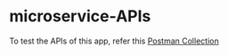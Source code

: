 # microservice-APIs
To test the APIs of this app, refer this [Postman Collection](https://www.getpostman.com/collections/bd7656d3a3440410cba7)
